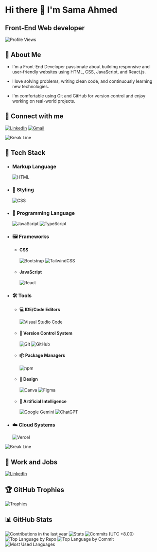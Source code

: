 # Hi there 👋 I'm Sama Ahmed

## Front-End Web developer

![Profile Views](https://komarev.com/ghpvc/?username=samaahmed1&label=Profile%20views&color=0e75b6&style=flat)

## 💫 About Me

- I'm a Front-End Developer passionate about building responsive and user-friendly websites using HTML, CSS, JavaScript, and React.js.
  
- I love solving problems, writing clean code, and continuously learning new technologies.
  
- I'm comfortable using Git and GitHub for version control and enjoy working on real-world projects.

## 🤝 Connect with me

[![LinkedIn](https://img.shields.io/badge/Linkedin-%230077B5.svg?logo=linkedin&logoColor=white)](https://www.linkedin.com/in/sama-ahmed01)
[![Gmail](https://img.shields.io/badge/Gmail-D14836?logo=gmail&logoColor=white)](mailto:samaahmed.dev@gmail.com)

![Break Line](https://user-images.githubusercontent.com/73097560/115834477-dbab4500-a447-11eb-908a-139a6edaec5c.gif)

## 🧳 Tech Stack

- ### Markup Language

  ![HTML](https://img.shields.io/badge/HTML-%23E34F26.svg?logo=html5&logoColor=white)

- ### 🎨 Styling

  ![CSS](https://img.shields.io/badge/CSS-1572B6?logo=css3&logoColor=fff)
  
- ### 🧠 Programming Language
  ![JavaScript](https://img.shields.io/badge/JavaScript-F7DF1E?logo=javascript&logoColor=000)
  ![TypeScript](https://img.shields.io/badge/TypeScript-3178C6?logo=typescript&logoColor=fff)

- ### 🖼️ Frameworks

  - #### CSS
    ![Bootstrap](https://img.shields.io/badge/Bootstrap-7952B3?logo=bootstrap&logoColor=fff)
    ![TailwindCSS](https://img.shields.io/badge/Tailwind%20CSS-%2338B2AC.svg?logo=tailwind-css&logoColor=white)
    
  - #### JavaScript
    ![React](https://img.shields.io/badge/React-%2320232a.svg?logo=react&logoColor=%2361DAFB)
   
- ### 🛠️ Tools

  - #### 💻 IDE/Code Editors

    ![Visual Studio Code](https://custom-icon-badges.demolab.com/badge/Visual%20Studio%20Code-0078d7.svg?logo=vsc&logoColor=white)

  - #### 🔖 Version Control System

    ![Git](https://img.shields.io/badge/Git-F05032?logo=git&logoColor=fff)
    ![GitHub](https://img.shields.io/badge/GitHub-%23121011.svg?logo=github&logoColor=white)

  - #### 📦 Package Managers

    ![npm](https://img.shields.io/badge/npm-CB3837?logo=npm&logoColor=fff)

  - #### 🎨 Design

    ![Canva](https://img.shields.io/badge/Canva-%2300C4CC.svg?&logo=Canva&logoColor=white)
    ![Figma](https://img.shields.io/badge/Figma-F24E1E?logo=figma&logoColor=white)

  - #### 🤖 Artificial Intelligence

    ![Google Gemini](https://img.shields.io/badge/Google%20Gemini-886FBF?logo=googlegemini&logoColor=fff)
    ![ChatGPT](https://img.shields.io/badge/ChatGPT-74aa9c?logo=openai&logoColor=white)

- ### ☁️ Cloud Systems
    ![Vercel](https://img.shields.io/badge/Vercel-%23000000.svg?logo=vercel&logoColor=white)

![Break Line](https://user-images.githubusercontent.com/73097560/115834477-dbab4500-a447-11eb-908a-139a6edaec5c.gif)

## 💼 Work and Jobs

[![LinkedIn](https://img.shields.io/badge/LinkedIn-0A66C2?logo=linkedin&logoColor=fff)](https://www.linkedin.com/in/sama-ahmed01)

## 🏆 GitHub Trophies

![Trophies](https://github-trophies.vercel.app/?username=samaahmed1&theme=radical&no-frame=false&no-bg=false&margin-w=4)

## 📊 GitHub Stats

![Contributions in the last year](http://github-profile-summary-cards.vercel.app/api/cards/profile-details?username=samaahmed1&theme=dark)
![Stats](http://github-profile-summary-cards.vercel.app/api/cards/stats?username=samaahmed1&theme=dark&show_icons=true&hide_border=true&count_private=true)
![Commits (UTC +8.00)](http://github-profile-summary-cards.vercel.app/api/cards/productive-time?username=samaahmed1&theme=dark&utcOffset=8)
![Top Language by Repo](http://github-profile-summary-cards.vercel.app/api/cards/repos-per-language?username=samaahmed1&theme=dark)
![Top Language by Commit](http://github-profile-summary-cards.vercel.app/api/cards/most-commit-language?username=samaahmed1&theme=dark) <br>
![Most Used Languages](https://github-readme-stats.vercel.app/api/top-langs/?username=samaahmed1&theme=dark&show_icons=true&hide_border=true)
